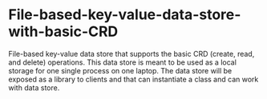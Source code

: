 # File-based-key-value-data-store-with-basic-CRD
File-based key-value data store that supports the basic CRD (create, read, and delete) operations. This data store is meant to be used as a local storage for one single process on one laptop. The data store will be exposed as a library to clients and that can instantiate a class and can work with data store.
